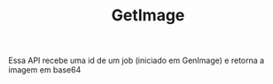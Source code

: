 ---
title: GetImage
href: api/getImage
methods: GET
status: development
body: Essa API recebe uma id de um job (iniciado em GenImage) e retorna a imagem em base64
createdAt: 21/09/23
updatedAt: 21/09/23
order: 06
---